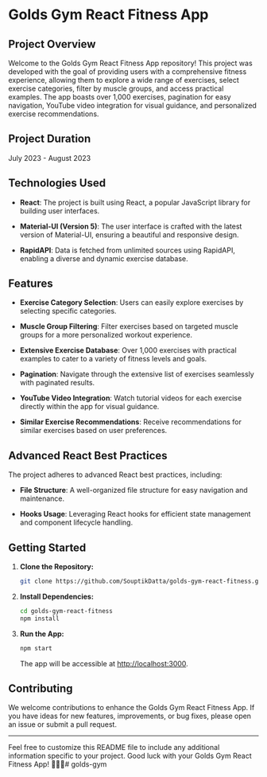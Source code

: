 # Golds Gym React Fitness App

## Project Overview

Welcome to the Golds Gym React Fitness App repository! This project was developed with the goal of providing users with a comprehensive fitness experience, allowing them to explore a wide range of exercises, select exercise categories, filter by muscle groups, and access practical examples. The app boasts over 1,000 exercises, pagination for easy navigation, YouTube video integration for visual guidance, and personalized exercise recommendations.

## Project Duration

July 2023 - August 2023

## Technologies Used

- **React**: The project is built using React, a popular JavaScript library for building user interfaces.

- **Material-UI (Version 5)**: The user interface is crafted with the latest version of Material-UI, ensuring a beautiful and responsive design.

- **RapidAPI**: Data is fetched from unlimited sources using RapidAPI, enabling a diverse and dynamic exercise database.

## Features

- **Exercise Category Selection**: Users can easily explore exercises by selecting specific categories.

- **Muscle Group Filtering**: Filter exercises based on targeted muscle groups for a more personalized workout experience.

- **Extensive Exercise Database**: Over 1,000 exercises with practical examples to cater to a variety of fitness levels and goals.

- **Pagination**: Navigate through the extensive list of exercises seamlessly with paginated results.

- **YouTube Video Integration**: Watch tutorial videos for each exercise directly within the app for visual guidance.

- **Similar Exercise Recommendations**: Receive recommendations for similar exercises based on user preferences.

## Advanced React Best Practices

The project adheres to advanced React best practices, including:

- **File Structure**: A well-organized file structure for easy navigation and maintenance.

- **Hooks Usage**: Leveraging React hooks for efficient state management and component lifecycle handling.

## Getting Started

1. **Clone the Repository:**
   ```bash
   git clone https://github.com/SouptikDatta/golds-gym-react-fitness.git
   ```

2. **Install Dependencies:**
   ```bash
   cd golds-gym-react-fitness
   npm install
   ```

3. **Run the App:**
   ```bash
   npm start
   ```

   The app will be accessible at [http://localhost:3000](http://localhost:3000).

## Contributing

We welcome contributions to enhance the Golds Gym React Fitness App. If you have ideas for new features, improvements, or bug fixes, please open an issue or submit a pull request.


---

Feel free to customize this README file to include any additional information specific to your project. Good luck with your Golds Gym React Fitness App! 🏋️‍♂️💪#   g o l d s - g y m  
 